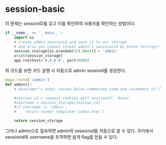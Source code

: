 # session-basic

이 문제는 sessionID를 갖고 이를 확인하여 사용자를 확인하는 방법이다.
```python
if __name__ == '__main__':
    import os
    # create admin sessionid and save it to our storage
    # and also you cannot reveal admin's sesseionid by brute forcing!!! haha
    session_storage[os.urandom(32).hex()] = 'admin'
    print(session_storage)
    app.run(host='0.0.0.0', port=8000)
```
위 코드를 보면 코드 실행 시 자동으로 admin sessioid를 생성한다. 

```python
@app.route('/admin')
def admin():
    # developer's note: review below commented code and uncomment it (TODO)

    #session_id = request.cookies.get('sessionid', None)
    #username = session_storage[session_id]
    #if username != 'admin':
    #    return render_template('index.html')

    return session_storage
```
그러나 admin으로 접속하면 admin의 sessionid를 자동으로 알 수 있다. 쿠키에서 sessionid와 username을 조작하면 쉽게 flag를 얻을 수 있다.